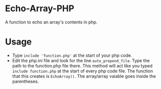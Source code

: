 # Echo-Array-PHP
A function to echo an array's contents in php. <br />
# Usage
* Type `include 'function.php'` at the start of your php code.
* Edit the php.ini file and look for the line `auto_prepend_file`. Type the path to the function.php file there. This method will act like you typed `include function.php` at the start of every php code file.
The function that this creates is `EchoArray()`. The array/array vaiable goes inside the parentheses.
